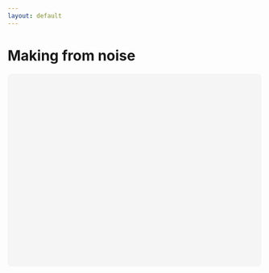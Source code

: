 ```yaml
---
layout: default
---
```

<head>
<style>

</style>
</head>
<body>

<h1>Making from noise</h1>

<div
 class="canva-embed"
 data-design-id="DADjz265WFY"
 data-height-ratio="0.7500"
 style="padding:75.0000% 5px 5px 5px;background:rgba(0,0,0,0.03);border-radius:8px;"></div>

<script async src="https:&#x2F;&#x2F;sdk.canva.com&#x2F;v1&#x2F;embed.js"></script>



</body>
